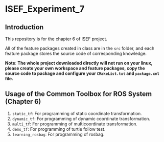# ISEF_Experiment_7
## Introduction
This repository is for the chapter 6 of ISEF project.

All of the feature packages created in class are in the `src` folder, and each feature package stores the source code of corresponding knowledge.

**Note: The whole project downloaded directly will not run on your linux, please create your own workspace and feature packages, copy the source code to package and configure your `CMakeList.txt` and `package.xml` file.**

## Usage of the Common Toolbox for ROS System (Chapter 6)
1. `static_tf`: For programming of static coordinate transformation.
2. `dynamic_tf`: For programming of dynamic coordinate transformation.
3. `multi_tf`: For programming of multicoordinate transformation.
4. `demo_tf`: For programming of turtle follow test.
5. `learning_rosbag`: For programming of rosbag.